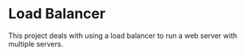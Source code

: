 # Load Balancer

This project deals with using a load balancer to run a web server with multiple servers.
